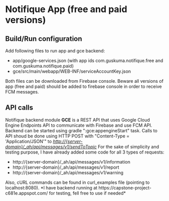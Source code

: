 <h1>Notifique App (free and paid versions)</h1>
<h2>Build/Run configuration</h2>
Add following files to run app and gce backend:
<ul>
    <li>app/google-services.json (with app ids com.guskuma.notifique.free and com.guskuma.notifique.paid)</li>
    <li>gce/src/main/webapp/WEB-INF/serviceAccountKey.json</li>
</ul>
Both files can be downloaded from Firebase console.
Beware all versions of app (free and paid) should be added to firebase console in order to receive FCM messages.
<h2>API calls</h2>
Notifique backend module <b>GCE</b> is a REST API that uses Google Cloud Engine Endpoints API to communicate with Firebase and use FCM API. Backend can be started using gradle ":gce:appengineStart" task.
Calls to API shoud be done using HTTP POST with "Content-Type = 'Application/JSON'" to <u><i>http://{server-domain}/_ah/api/messages/v1/sendToTopic</i></u>
For the sake of simplicity and testing purpose, I have already added some code for all 3 types of requests:
<ul>
    <li>http://{server-domain}/_ah/api/messages/v1/information</li>
    <li>http://{server-domain}/_ah/api/messages/v1/report</li>
    <li>http://{server-domain}/_ah/api/messages/v1/warning</li>
</ul>
Also, cURL commands can be found in curl_examples file (pointing to localhost:8080).
*I have backend running at https://capstone-project-c681e.appspot.com/ for testing, fell free to use if needed*
